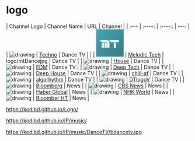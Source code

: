 # logo

| Channel Logo                                                  | Channel Name                          | URL               | Channel       |
| :---                                                          |    :----:                             |  :----::          |          ---: |
| <img src="techno.jpg" alt="drawing" width="75"/>              | [Techno](techno.jpg)                  | Dance TV          |               |
| <img src="mtDance.jpg" alt="drawing" width="75"/>             | [Melodic Tech](mtDance.jpg)           | logo/mtDancejpg   | Dance TV      |
| <img src="house.jpg" alt="drawing" width="75"/>               | [House](house.jpg)                    | Dance TV          |
| <img src="edm-mainstage.jpg" alt="drawing" width="75"/>       | [EDM](edm-mainstage.jpg)              | Dance TV          |
| <img src="deep-tech-minimal.jpg" alt="drawing" width="75"/>   | [Deep Tech](deep-tech-minimal.jpg)    | Dance TV          |
| <img src="deep-house.jpg" alt="drawing" width="75"/>          | [Deep House](deep-house.jpg)          | Dance TV          |
| <img src="chill-af.jpg" alt="drawing" width="75"/>            | [chill-af](chill-af.jpg)              | Dance TV          |
| <img src="algorhythm.jpg" alt="drawing" width="75"/>          | [algorhythm](algorhythm.jpg)          | Dance TV          |
| <img src="DanceTV/bdancetv.jpg" alt="drawing" width="75"/>    | [DTlogoV](DTlogo.jpg)                 | Dance TV          |
| <img src="bloomberg.jpg" alt="drawing" width="75"/>           | [Bloomberg](bloomberg.jpg)            | News              |
| <img src="CBS_News.png" alt="drawing" width="75"/>            | [CBS News](CBS_News.png)              | News              |
| <img src="HaberGlobal.jpg" alt="drawing" width="75"/>         | [Haber Global](HaberGlobal.jpg)       | News              |
| <img src="nhkw.png" alt="drawing" width="75"/>                | [NHK World](nhkw.png)                 | News              |
| <img src="bloomberght.png" alt="drawing" width="75"/>         | [Bloomber HT](bloomberght.png)        | News              |



https://kodibd.github.io/Logo/

https://kodibd.github.io/IP/music/

https://kodibd.github.io/IP/music/DanceTV/bdancetv.jpg
